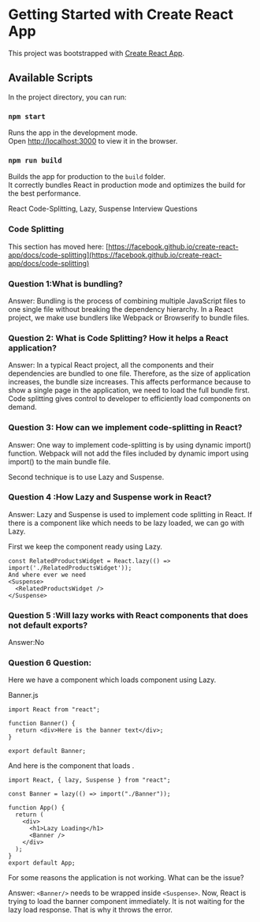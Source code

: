 # Getting Started with Create React App

This project was bootstrapped with [Create React App](https://github.com/facebook/create-react-app).

## Available Scripts

In the project directory, you can run:

### `npm start`

Runs the app in the development mode.\
Open [http://localhost:3000](http://localhost:3000) to view it in the browser.

### `npm run build`

Builds the app for production to the `build` folder.\
It correctly bundles React in production mode and optimizes the build for the best performance.

React Code-Splitting, Lazy, Suspense Interview Questions

### Code Splitting

This section has moved here: [https://facebook.github.io/create-react-app/docs/code-splitting](https://facebook.github.io/create-react-app/docs/code-splitting)
### Question 1:What is bundling?

Answer:
Bundling is the process of combining multiple JavaScript files to one single file without breaking the dependency hierarchy. In a React project, we make use bundlers like      Webpack or Browserify to bundle files.

 ### Question 2: What is Code Splitting? How it helps a React application?

Answer:
In a typical React project, all the components and their dependencies are bundled to one file. Therefore, as the size of application increases, 
the bundle size increases. This affects performance because to show a single page in the application, we need to load the full bundle first. 
Code splitting gives control to developer to efficiently load components on demand.

 ### Question 3: How can we implement code-splitting in React?

Answer:
One way to implement code-splitting is by using dynamic import() function. Webpack will not add the files included by dynamic import using import()
to the main bundle file.

Second technique is to use Lazy and Suspense.

 ### Question 4 :How Lazy and Suspense work in React?

Answer:
Lazy and Suspense is used to implement code splitting in React. If there is a component like <RelatedProductsWidget /> 
which needs to be lazy loaded, we can go with Lazy.

First we keep the component ready using Lazy.
```
const RelatedProductsWidget = React.lazy(() => import('./RelatedProductsWidget'));
And where ever we need
<Suspense>
  <RelatedProductsWidget />
</Suspense>
```
 ### Question 5 :Will lazy works with React components that does not default exports?
 Answer:No
 

 ### Question 6 Question:

Here we have a component <App /> which loads
component using Lazy.

Banner.js
```
import React from "react";

function Banner() {
  return <div>Here is the banner text</div>;
}

export default Banner;
```
And here is the <App/> component that loads <Banner />.
```
import React, { lazy, Suspense } from "react";

const Banner = lazy(() => import("./Banner"));

function App() {
  return (
    <div>
      <h1>Lazy Loading</h1>
      <Banner />
    </div>
  );
}
export default App;
```
For some reasons the application is not working. What can be the issue?

Answer:
 ```<Banner/>``` needs to be wrapped inside  ```<Suspense>```. Now, React is trying to load the banner component immediately.
 It is not waiting for the lazy load response. That is why it throws the error.


